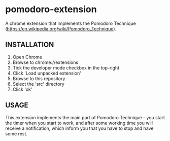pomodoro-extension
=========================

A chrome extension that implements the Pomodoro Technique (https://en.wikipedia.org/wiki/Pomodoro_Technique).

INSTALLATION
------------

1. Open Chrome
2. Browse to chrome://extensions
3. Tick the developer mode checkbox in the top-right
4. Click 'Load unpacked extension'
5. Browse to this repository
6. Select the 'src' directory
7. Click 'ok'

USAGE
------------

This extension implements the main part of Pomodoro Technique - you start the timer when you start to work, and after some working time you will receive a notification, which inform you that you have to stop and have some rest.

